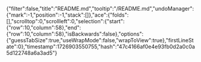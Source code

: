 {"filter":false,"title":"README.md","tooltip":"/README.md","undoManager":{"mark":-1,"position":-1,"stack":[]},"ace":{"folds":[],"scrolltop":0,"scrollleft":0,"selection":{"start":{"row":10,"column":58},"end":{"row":10,"column":58},"isBackwards":false},"options":{"guessTabSize":true,"useWrapMode":false,"wrapToView":true},"firstLineState":0},"timestamp":1726903550755,"hash":"47c4166af0e4e93fb0d2a0c0a5d122748a6a3ad5"}